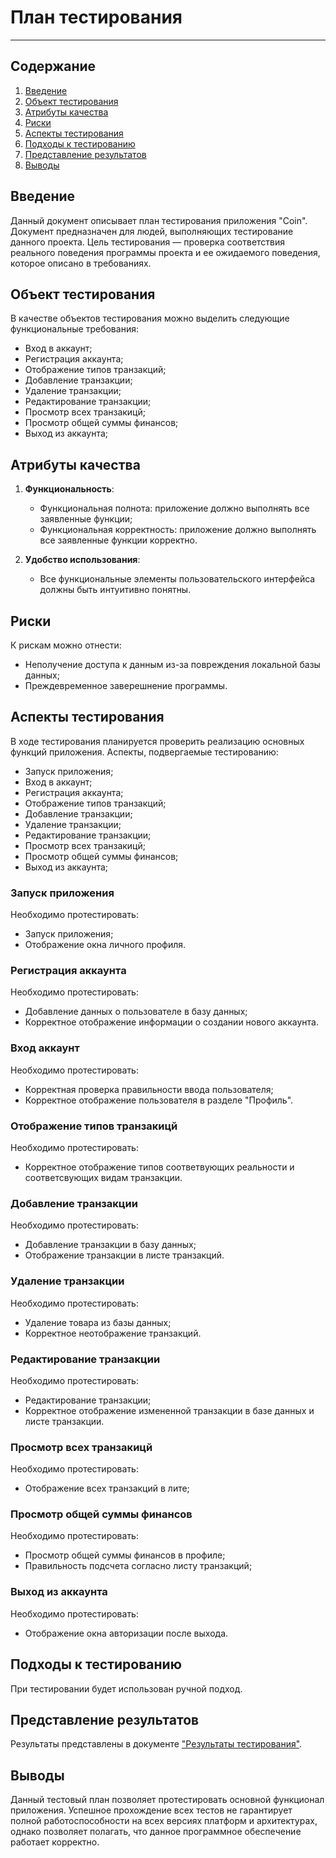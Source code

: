 # План тестирования

---

## Содержание
1. [Введение](#introduction)  
2. [Объект тестирования](#items)  
3. [Атрибуты качества](#quality)  
4. [Риски](#risk)  
5. [Аспекты тестирования](#features)  
6. [Подходы к тестированию](#approach)  
7. [Представление результатов](#pass)  
8. [Выводы](#conclusion)

<a name="introduction"/>

## Введение

Данный документ описывает план тестирования приложения "Coin". Документ предназначен для людей, выполняющих тестирование данного проекта. Цель тестирования — проверка соответствия реального поведения программы проекта и ее ожидаемого поведения, которое описано в требованиях.

<a name="items"/>

## Объект тестирования

В качестве объектов тестирования можно выделить следующие функциональные требования:

- Вход в аккаунт;
- Регистрация аккаунта;
- Отображение типов транзакций;
- Добавление транзакции;
- Удаление транзакции;
- Редактирование транзакции;
- Просмотр всех транзакицй;
- Просмотр общей суммы финансов;
- Выход из аккаунта;


<a name="quality"/>

## Атрибуты качества

1. **Функциональность**:
    - Функциональная полнота: приложение должно выполнять все заявленные функции;
    - Функциональная корректность: приложение должно выполнять все заявленные функции корректно.
   
2. **Удобство использования**:
    - Все функциональные элементы пользовательского интерфейса должны быть интуитивно понятны.

<a name="risk"/>

## Риски

К рискам можно отнести:
- Неполучение доступа к данным из-за повреждения локальной базы данных;
- Преждевременное заверешнение программы.

<a name="features"/>

## Аспекты тестирования

В ходе тестирования планируется проверить реализацию основных функций приложения. Аспекты, подвергаемые тестированию: 
- Запуск приложения;  
- Вход в аккаунт;
- Регистрация аккаунта;
- Отображение типов транзакций;
- Добавление транзакции;
- Удаление транзакции;
- Редактирование транзакции;
- Просмотр всех транзакицй;
- Просмотр общей суммы финансов;
- Выход из аккаунта;


### Запуск приложения
Необходимо протестировать:
- Запуск приложения;
- Отображение окна личного профиля.

### Регистрация аккаунта
Необходимо протестировать:
- Добавление данных о пользователе в базу данных;
- Корректное отображение информации о создании нового аккаунта.

### Вход аккаунт
Необходимо протестировать:
- Корректная проверка правильности ввода пользователя;
- Корректное отображение пользователя в разделе "Профиль".

### Отображение типов транзакицй
Необходимо протестировать:
- Корректное отображение типов соответвующих реальности и соответсвующих видам транзакции.

### Добавление транзакции
Необходимо протестировать:
- Добавление транзакции в базу данных;
- Отображение транзакции в листе транзакций.

### Удаление транзакции
Необходимо протестировать:
- Удаление товара из базы данных;
- Корректное неотображение транзакций.
  
### Редактирование транзакции
Необходимо протестировать:
- Редактирование транзакции;
- Корректное отображение измененной транзакции в базе данных и листе транзакции.

### Просмотр всех транзакицй
Необходимо протестировать:
- Отображение всех транзакций в лите;

### Просмотр общей суммы финансов
Необходимо протестировать:
- Просмотр общей суммы финансов в профиле;
- Правильность подсчета согласно листу транзакций;

### Выход из аккаунта
Необходимо протестировать:
- Отображение окна авторизации после выхода.

<a name="approach"/>

## Подходы к тестированию

При тестировании будет использован ручной подход.

<a name="pass"/>

## Представление результатов

Результаты представлены в документе ["Результаты тестирования"](https://github.com/IlyaLazowski/labs_ZhTSRPO/blob/main/docs/tests/testResult.md).

<a name="conclusion"/>

## Выводы

Данный тестовый план позволяет протестировать основной функционал приложения. Успешное прохождение всех тестов не гарантирует полной работоспособности на всех версиях платформ и архитектурах, однако позволяет полагать, что данное программное обеспечение работает корректно.

